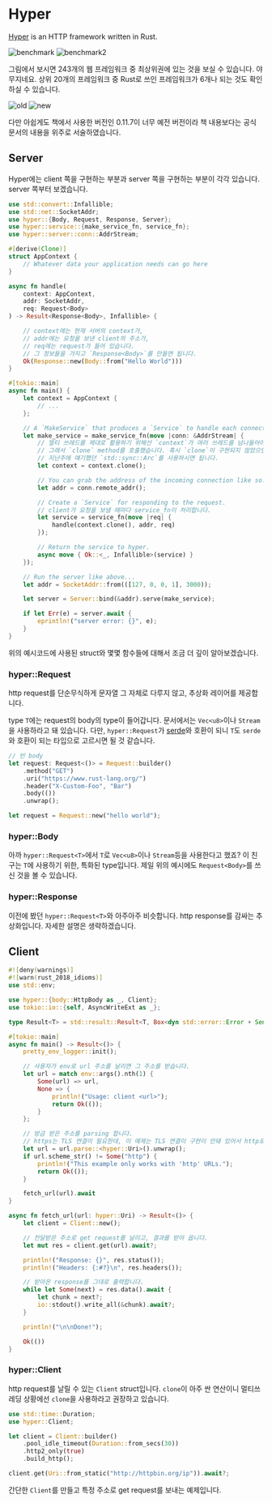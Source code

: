 # Hyper

[Hyper](https://github.com/hyperium/hyper) is an HTTP framework written in Rust.

![benchmark](benchmark.JPG)
![benchmark2](benchmark2.JPG)

그림에서 보시면 243개의 웹 프레임워크 중 최상위권에 있는 것을 보실 수 있습니다. 야무지네요. 상위 20개의 프레임워크 중 Rust로 쓰인 프레임워크가 6개나 되는 것도 확인하실 수 있습니다.

![old](책버전.JPG)
![new](curr버전.JPG)

다만 아쉽게도 책에서 사용한 버전인 0.11.7이 너무 예전 버전이라 책 내용보다는 공식 문서의 내용을 위주로 서술하였습니다.

## Server

Hyper에는 client 쪽을 구현하는 부분과 server 쪽을 구현하는 부분이 각각 있습니다. server 쪽부터 보겠습니다.

```rust
use std::convert::Infallible;
use std::net::SocketAddr;
use hyper::{Body, Request, Response, Server};
use hyper::service::{make_service_fn, service_fn};
use hyper::server::conn::AddrStream;

#[derive(Clone)]
struct AppContext {
    // Whatever data your application needs can go here
}

async fn handle(
    context: AppContext,
    addr: SocketAddr,
    req: Request<Body>
) -> Result<Response<Body>, Infallible> {

    // context에는 현재 서버의 context가, 
    // addr에는 요청을 보낸 client의 주소가,
    // req에는 request가 들어 있습니다.
    // 그 정보들을 가지고 `Response<Body>`를 만들면 됩니다.
    Ok(Response::new(Body::from("Hello World")))
}

#[tokio::main]
async fn main() {
    let context = AppContext {
        // ...
    };

    // A `MakeService` that produces a `Service` to handle each connection.
    let make_service = make_service_fn(move |conn: &AddrStream| {
        // 멀티 쓰레드를 제대로 활용하기 위해선 `context`가 여러 쓰레드를 넘나들어야합니다.
        // 그래서 `clone` method를 호출했습니다. 혹시 `clone`이 구현되지 않았으면,
        // 지난주에 얘기했던 `std::sync::Arc`를 사용하시면 됩니다.
        let context = context.clone();

        // You can grab the address of the incoming connection like so.
        let addr = conn.remote_addr();

        // Create a `Service` for responding to the request.
        // client가 요청을 보낼 때마다 service_fn이 처리합니다.
        let service = service_fn(move |req| {
            handle(context.clone(), addr, req)
        });

        // Return the service to hyper.
        async move { Ok::<_, Infallible>(service) }
    });

    // Run the server like above...
    let addr = SocketAddr::from(([127, 0, 0, 1], 3000));

    let server = Server::bind(&addr).serve(make_service);

    if let Err(e) = server.await {
        eprintln!("server error: {}", e);
    }
}
```

위의 예시코드에 사용된 struct와 몇몇 함수들에 대해서 조금 더 깊이 알아보겠습니다.

### hyper::Request<T>

http request를 단순무식하게 문자열 그 자체로 다루지 않고, 추상화 레이어를 제공합니다.

type `T`에는 request의 body의 type이 들어갑니다. 문서에서는 `Vec<u8>`이나 `Stream`을 사용하라고 돼 있습니다. 다만, `hyper::Request`가 [serde](https://serde.rs/)와 호환이 되니 `T`도 `serde`와 호환이 되는 타입으로 고르시면 될 것 같습니다.

```rust
// 빈 body
let request: Request<()> = Request::builder()
    .method("GET")
    .uri("https://www.rust-lang.org/")
    .header("X-Custom-Foo", "Bar")
    .body(())
    .unwrap();

let request = Request::new("hello world");
```

### hyper::Body

아까 `hyper::Request<T>`에서 `T`로 `Vec<u8>`이나 `Stream`등을 사용한다고 했죠? 이 친구는 `T`에 사용하기 위한, 특화된 type입니다. 제일 위의 예시에도 `Request<Body>`를 쓰신 것을 볼 수 있습니다.

### hyper::Response<T>

이전에 봤던 `hyper::Request<T>`와 아주아주 비슷합니다. http response를 감싸는 추상화입니다. 자세한 설명은 생략하겠습니다.

## Client

```rust
#![deny(warnings)]
#![warn(rust_2018_idioms)]
use std::env;

use hyper::{body::HttpBody as _, Client};
use tokio::io::{self, AsyncWriteExt as _};

type Result<T> = std::result::Result<T, Box<dyn std::error::Error + Send + Sync>>;

#[tokio::main]
async fn main() -> Result<()> {
    pretty_env_logger::init();

    // 사용자가 env로 url 주소를 날리면 그 주소를 받습니다.
    let url = match env::args().nth(1) {
        Some(url) => url,
        None => {
            println!("Usage: client <url>");
            return Ok(());
        }
    };

    // 방금 받은 주소를 parsing 합니다.
    // https는 TLS 연결이 필요한데, 이 예제는 TLS 연결이 구현이 안돼 있어서 http로만 통신이 가능하다네요.
    let url = url.parse::<hyper::Uri>().unwrap();
    if url.scheme_str() != Some("http") {
        println!("This example only works with 'http' URLs.");
        return Ok(());
    }

    fetch_url(url).await
}

async fn fetch_url(url: hyper::Uri) -> Result<()> {
    let client = Client::new();

    // 전달받은 주소로 get request를 날리고, 결과를 받아 옵니다.
    let mut res = client.get(url).await?;

    println!("Response: {}", res.status());
    println!("Headers: {:#?}\n", res.headers());

    // 받아온 response를 그대로 출력합니다.
    while let Some(next) = res.data().await {
        let chunk = next?;
        io::stdout().write_all(&chunk).await?;
    }

    println!("\n\nDone!");

    Ok(())
}

```

### hyper::Client

http request를 날릴 수 있는 `Client` struct입니다. `clone`이 아주 싼 연산이니 멀티쓰레딩 상황에선 `clone`을 사용하라고 권장하고 있습니다.

```rust
use std::time::Duration;
use hyper::Client;

let client = Client::builder()
    .pool_idle_timeout(Duration::from_secs(30))
    .http2_only(true)
    .build_http();

client.get(Uri::from_static("http://httpbin.org/ip")).await?;
```

간단한 `Client`를 만들고 특정 주소로 get request를 보내는 예제입니다.
